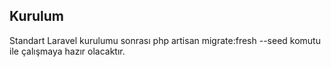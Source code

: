 
## Kurulum


Standart Laravel kurulumu sonrası php artisan migrate:fresh --seed komutu ile çalışmaya hazır olacaktır.